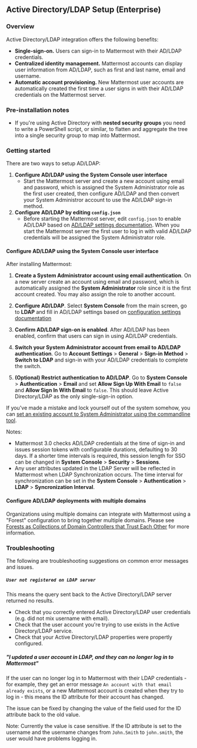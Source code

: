 ## Active Directory/LDAP Setup (Enterprise) 

### Overview 

Active Directory/LDAP integration offers the following benefits: 

- **Single-sign-on.** Users can sign-in to Mattermost with their AD/LDAP credentials.
- **Centralized identity management.** Mattermost accounts can display user information from AD/LDAP, such as first and last name, email and username.
- **Automatic account provisioning.** New Mattermost user accounts are automatically created the first time a user signs in with their AD/LDAP credentials on the Mattermost server. 

### Pre-installation notes

- If you're using Active Directory with **nested security groups** you need to write a PowerShell script, or similar, to flatten and aggregate the tree into a single security group to map into Mattermost.   

### Getting started

There are two ways to setup AD/LDAP: 

1. **Configure AD/LDAP using the System Console user interface**
     - Start the Mattermost server and create a new account using email and password, which is assigned the System Administrator role as the first user created, then configure AD/LDAP and then convert your System Administror account to use the AD/LDAP sign-in method.
2. **Configure AD/LDAP by editing `config.json`**
     - Before starting the Mattermost server, edit `config.json` to enable AD/LDAP based on [AD/LDAP settings documentation](http://docs.mattermost.com/administration/config-settings.html#ldap-settings-enterprise). When you start the Mattermost server the first user to log in with valid AD/LDAP credentials will be assigned the System Administrator role. 

#### Configure AD/LDAP using the System Console user interface 

After installing Mattermost:

1. **Create a System Administrator account using email authentication**. On a new server create an account using email and password, which is automatically assigned the **System Administrator** role since it is the first account created. You may also assign the role to another account.    

2. **Configure AD/LDAP**. Select **System Console** from the main screen, go to **LDAP** and fill in AD/LDAP settings based on [configuration settings documentation](http://docs.mattermost.com/administration/config-settings.html#ldap-settings-enterprise)    

3. **Confirm AD/LDAP sign-on is enabled**.  After AD/LDAP has been enabled, confirm that users can sign in using AD/LDAP credentials. 

4. **Switch your System Administrator account from email to AD/LDAP authentication**. Go to **Account Settings** > **General** > **Sign-in Method** > **Switch to LDAP** and sign-in with your AD/LDAP credentials to complete the switch. 

5. **(Optional) Restrict authentication to AD/LDAP**. Go to **System Console** > **Authentication** > **Email** and set **Allow Sign Up With Email** to `false` and **Allow Sign In With Email** to `false`. This should leave Active Directory/LDAP as the only single-sign-in option. 

If you've made a mistake and lock yourself out of the system somehow, you can [set an existing account to System Administrator using the commandline tool](http://docs.mattermost.com/deployment/on-boarding.html#creating-system-administrator-account-from-commandline). 

Notes: 
- Mattermost 3.0 checks AD/LDAP credentials at the time of sign-in and issues session tokens with configurable durations, defaulting to 30 days. If a shorter time intervals is required, this session length for SSO can be changed in **System Console** > **Security** > **Sessions**.
- Any user attributes updated in the LDAP Server will be reflected in Mattermost when LDAP Synchronization occurs. The time interval for synchronization can be set in the **System Console** > **Authentication** > **LDAP** > **Syncronization Interval**.

#### Configure AD/LDAP deployments with multiple domains 

Organizations using multiple domains can integrate with Mattermost using a "Forest" configuration to bring together multiple domains. Please see [Forests as Collections of Domain Controllers that Trust Each Other](https://technet.microsoft.com/en-us/library/cc759073%28v=ws.10%29.aspx?f=255&MSPPError=-2147217396) for more information. 

### Troubleshooting

The following are troubleshooting suggestions on common error messages and issues. 

##### `User not registered on LDAP server`

This means the query sent back to the Active Directory/LDAP server returned no results. 
- Check that you correctly entered Active Directory/LDAP user credentials (e.g. did not mix username with email).
- Check that the user account you're trying to use exists in the Active Directory/LDAP service.
- Check that your Active Directory/LDAP properties were propertly configured.  

##### "I updated a user account in LDAP, and they can no longer log in to Mattermost"

If the user can no longer log in to Mattermost with their LDAP credentials - for example, they get an error message `An account with that email already exists`, or a new Mattermost account is created when they try to log in - this means the ID attribute for their account has changed. 

The issue can be fixed by changing the value of the field used for the ID attribute back to the old value. 

Note: Currently the value is case sensitive. If the ID attribute is set to the username and the username changes from `John.Smith` to `john.smith`, the user would have problems logging in.   
